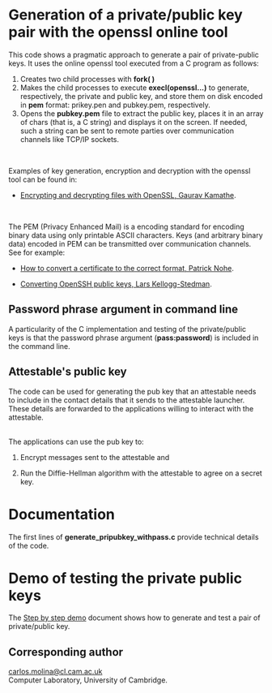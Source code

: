 # Generation of a private/public key pair with the openssl online tool
This code shows a pragmatic approach to generate a pair of private-public keys.
It uses the online openssl tool executed from a C program as follows:
</br> 

1. Creates two child processes with __fork( )__
1. Makes the child processes to execute __execl(openssl...)__  to  generate,
    respectively, the private and public key, and store them on disk
    encoded in __pem__ format: prikey.pen and pubkey.pem, respectively.
1. Opens the __pubkey.pem__ file to extract the public key,
     places it  in an array of chars (that is, a C string) and 
     displays it on the screen. If needed, such a string can be sent to
     remote parties over communication channels like TCP/IP sockets.
</br>



Examples of key generation, encryption and decryption with
the openssl tool can be found in: 

- [Encrypting and decrypting files with OpenSSL, Gaurav Kamathe](https://opensource.com/article/21/4/encryption-decryption-openssl).

</br>

The PEM (Privacy Enhanced Mail) is a encoding standard for
encoding binary data using only printable ASCII characters.
Keys (and arbitrary binary data) encoded in PEM can be
transmitted over communication channels. See for
example:

- [How to convert a certificate to the correct format, Patrick Nohe](https://www.thesslstore.com/blog/how-to-convert-a-certificate-to-the-correct-format/).

- [Converting OpenSSH public keys, Lars Kellogg-Stedman](https://blog.oddbit.com/post/2011-05-08-converting-openssh-public-keys/).


## Password phrase argument in command line
A particularity of the C implementation and testing of the
private/public keys is
that the password phrase argument (__pass:password__) is included 
in the command line. 


## Attestable's public key
The code can be used for generating the pub key that an
attestable needs to include in the contact details that it sends to
the attestable launcher. These details are forwarded to the
applications willing to interact with the attestable. 

</br>The applications can use the pub key to: 

1. Encrypt messages sent to the attestable and

1. Run the Diffie-Hellman algorithm with the attestable to agree on
    a secret key.
     
 
# Documentation 
The first lines of __generate_pripubkey_withpass.c__  provide technical details
of the code.


# Demo of testing the private public keys
 The [Step by step demo](https://github.com/CAMB-DSbD/attestablelauncher/blob/main/docs/pripubkey_generate_openssl_onlinepass_demo.txt "technical report") document 
shows how to generate and test a pair of private/public key.
 
 
## Corresponding author  
carlos.molina@cl.cam.ac.uk     
Computer Laboratory, University of Cambridge.
 
 
